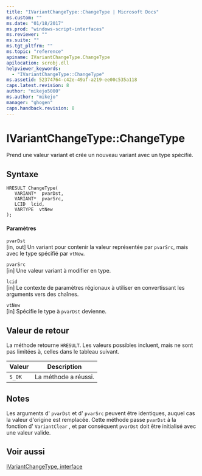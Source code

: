 ```yaml
---
title: "IVariantChangeType::ChangeType | Microsoft Docs"
ms.custom: ""
ms.date: "01/18/2017"
ms.prod: "windows-script-interfaces"
ms.reviewer: ""
ms.suite: ""
ms.tgt_pltfrm: ""
ms.topic: "reference"
apiname: IVariantChangeType.ChangeType
apilocation: scrobj.dll
helpviewer_keywords: 
  - "IVariantChangeType::ChangeType"
ms.assetid: 52374764-c42e-49af-a219-ee00c535a118
caps.latest.revision: 8
author: "mikejo5000"
ms.author: "mikejo"
manager: "ghogen"
caps.handback.revision: 8
---
```

# IVariantChangeType::ChangeType
Prend une valeur variant et crée un nouveau variant avec un type spécifié.  
  
## Syntaxe  
  
```  
HRESULT ChangeType(  
   VARIANT*  pvarDst,  
   VARIANT*  pvarSrc,  
   LCID  lcid,  
   VARTYPE  vtNew  
);  
```  
  
#### Paramètres  
 `pvarDst`  
 \[in, out\]  Un variant pour contenir la valeur représentée par `pvarSrc`, mais avec le type spécifié par `vtNew`.  
  
 `pvarSrc`  
 \[in\]  Une valeur variant à modifier en type.  
  
 `lcid`  
 \[in\]  Le contexte de paramètres régionaux à utiliser en convertissant les arguments vers des chaînes.  
  
 `vtNew`  
 \[in\]  Spécifie le type à `pvarDst` devienne.  
  
## Valeur de retour  
 La méthode retourne `HRESULT`.  Les valeurs possibles incluent, mais ne sont pas limitées à, celles dans le tableau suivant.  
  
|Valeur|Description|  
|------------|-----------------|  
|`S_OK`|La méthode a réussi.|  
  
## Notes  
 Les arguments d' `pvarDst` et d' `pvarSrc` peuvent être identiques, auquel cas la valeur d'origine est remplacée.  Cette méthode passe `pvarDst` à la fonction d' `VariantClear` , et par conséquent `pvarDst` doit être initialisé avec une valeur valide.  
  
## Voir aussi  
 [IVariantChangeType, interface](../../winscript/reference/ivariantchangetype-interface.md)